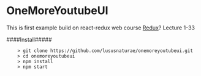 # OneMoreYoutubeUI

This is first example build on react-redux web course [Redux](https://www.udemy.com/react-redux/)?
Lecture 1-33

####Install#####


```
	> git clone https://github.com/lususnaturae/onemoreyoutubeui.git
	> cd onemoreyoutubeui
	> npm install
	> npm start
```
